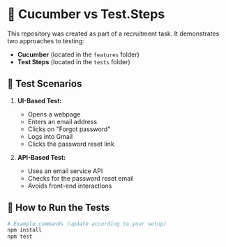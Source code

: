 # 🥒 Cucumber vs Test.Steps  

This repository was created as part of a recruitment task. It demonstrates two approaches to testing:  

- **Cucumber** (located in the `features` folder)  
- **Test Steps** (located in the `tests` folder)  

## 📝 Test Scenarios  

1. **UI-Based Test:**  
   - Opens a webpage  
   - Enters an email address  
   - Clicks on "Forgot password"  
   - Logs into Gmail  
   - Clicks the password reset link  

2. **API-Based Test:**  
   - Uses an email service API  
   - Checks for the password reset email  
   - Avoids front-end interactions  

## 🚀 How to Run the Tests  

```sh
# Example commands (update according to your setup)
npm install
npm test

